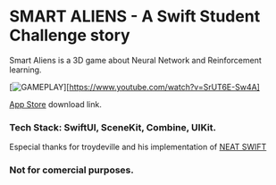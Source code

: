 # SMART ALIENS - A Swift Student Challenge story

Smart Aliens is a 3D game about Neural Network and Reinforcement learning. 

[![GAMEPLAY](https://img.youtube.com/vi/SrUT6E-Sw4A/maxresdefault.jpg)][https://www.youtube.com/watch?v=SrUT6E-Sw4A]

[App Store](https://apps.apple.com/br/app/aliens-network/id6478606549?l=en-GB) download link.

### Tech Stack: SwiftUI, SceneKit, Combine, UIKit.

Especial thanks for troydeville and his implementation of [NEAT SWIFT](https://github.com/troydeville/NEAT-swift)

### Not for comercial purposes.
